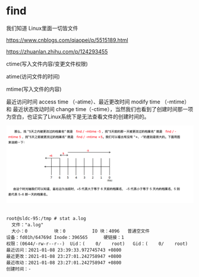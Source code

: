 # find



我们知道 Linux里面一切皆文件 







https://www.cnblogs.com/qiaopei/p/5515189.html

https://zhuanlan.zhihu.com/p/124293455

ctime(写入文件内容/变更文件权限)

atime(访问文件的时间)

mtime(写入文件的内容)

最近访问时间 access time （-atime）、最近更改时间 modify time （-mtime） 和 最近状态改动时间 change time（-ctime），当然我们也看到了创建时间那一项为空白，也证实了Linux系统下是无法查看文件的创建时间的。

<img src="find.assets/image-20210109081446697.png" alt="image-20210109081446697" style="zoom:50%;" />



```

root@sldc-95:/tmp # stat a.log
  文件："a.log"
  大小：0         	块：0          IO 块：4096   普通空文件
设备：fd01h/64769d	Inode：396565      硬链接：1
权限：(0644/-rw-r--r--)  Uid：(    0/    root)   Gid：(    0/    root)
最近访问：2021-01-08 23:39:33.972745743 +0800
最近更改：2021-01-08 23:27:01.242758947 +0800
最近改动：2021-01-08 23:27:01.242758947 +0800
创建时间：-
```

